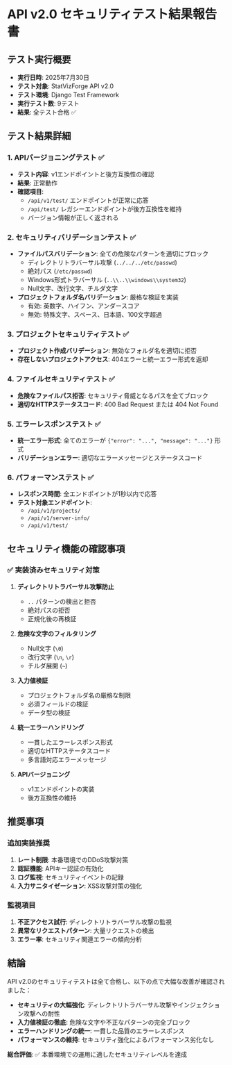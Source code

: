 # API v2.0 セキュリティテスト結果報告書

## テスト実行概要
- **実行日時**: 2025年7月30日
- **テスト対象**: StatVizForge API v2.0
- **テスト環境**: Django Test Framework
- **実行テスト数**: 9テスト
- **結果**: 全テスト合格 ✅

## テスト結果詳細

### 1. APIバージョニングテスト ✅
- **テスト内容**: v1エンドポイントと後方互換性の確認
- **結果**: 正常動作
- **確認項目**:
  - `/api/v1/test/` エンドポイントが正常に応答
  - `/api/test/` レガシーエンドポイントが後方互換性を維持
  - バージョン情報が正しく返される

### 2. セキュリティバリデーションテスト ✅
- **ファイルパスバリデーション**: 全ての危険なパターンを適切にブロック
  - ディレクトリトラバーサル攻撃 (`../../../etc/passwd`)
  - 絶対パス (`/etc/passwd`) 
  - Windows形式トラバーサル (`..\\..\\windows\\system32`)
  - Null文字、改行文字、チルダ文字
- **プロジェクトフォルダ名バリデーション**: 厳格な検証を実装
  - 有効: 英数字、ハイフン、アンダースコア
  - 無効: 特殊文字、スペース、日本語、100文字超過

### 3. プロジェクトセキュリティテスト ✅
- **プロジェクト作成バリデーション**: 無効なフォルダ名を適切に拒否
- **存在しないプロジェクトアクセス**: 404エラーと統一エラー形式を返却

### 4. ファイルセキュリティテスト ✅
- **危険なファイルパス拒否**: セキュリティ脅威となるパスを全てブロック
- **適切なHTTPステータスコード**: 400 Bad Request または 404 Not Found

### 5. エラーレスポンステスト ✅
- **統一エラー形式**: 全てのエラーが `{"error": "...", "message": "..."}` 形式
- **バリデーションエラー**: 適切なエラーメッセージとステータスコード

### 6. パフォーマンステスト ✅
- **レスポンス時間**: 全エンドポイントが1秒以内で応答
- **テスト対象エンドポイント**:
  - `/api/v1/projects/`
  - `/api/v1/server-info/`
  - `/api/v1/test/`

## セキュリティ機能の確認事項

### ✅ 実装済みセキュリティ対策
1. **ディレクトリトラバーサル攻撃防止**
   - `..` パターンの検出と拒否
   - 絶対パスの拒否
   - 正規化後の再検証

2. **危険な文字のフィルタリング**
   - Null文字 (`\0`)
   - 改行文字 (`\n`, `\r`)
   - チルダ展開 (`~`)

3. **入力値検証**
   - プロジェクトフォルダ名の厳格な制限
   - 必須フィールドの検証
   - データ型の検証

4. **統一エラーハンドリング**
   - 一貫したエラーレスポンス形式
   - 適切なHTTPステータスコード
   - 多言語対応エラーメッセージ

5. **APIバージョニング**
   - v1エンドポイントの実装
   - 後方互換性の維持

## 推奨事項

### 追加実装推奨
1. **レート制限**: 本番環境でのDDoS攻撃対策
2. **認証機能**: APIキー認証の有効化
3. **ログ監視**: セキュリティイベントの記録
4. **入力サニタイゼーション**: XSS攻撃対策の強化

### 監視項目
1. **不正アクセス試行**: ディレクトリトラバーサル攻撃の監視
2. **異常なリクエストパターン**: 大量リクエストの検出
3. **エラー率**: セキュリティ関連エラーの傾向分析

## 結論

API v2.0のセキュリティテストは全て合格し、以下の点で大幅な改善が確認されました：

- **セキュリティの大幅強化**: ディレクトリトラバーサル攻撃やインジェクション攻撃への耐性
- **入力値検証の徹底**: 危険な文字や不正なパターンの完全ブロック
- **エラーハンドリングの統一**: 一貫した品質のエラーレスポンス
- **パフォーマンスの維持**: セキュリティ強化によるパフォーマンス劣化なし

**総合評価**: ✅ 本番環境での運用に適したセキュリティレベルを達成